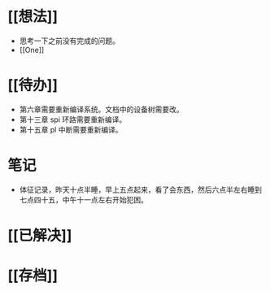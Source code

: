 # [[想法]]
- 思考一下之前没有完成的问题。
- [[One]]

# [[待办]]
- 第六章需要重新编译系统。文档中的设备树需要改。
- 第十三章 spi 环路需要重新编译。
- 第十五章 pl 中断需要重新编译。

# 笔记
- 体征记录，昨天十点半睡，早上五点起来，看了会东西，然后六点半左右睡到七点四十五，中午十一点左右开始犯困。

# [[已解决]]

# [[存档]]